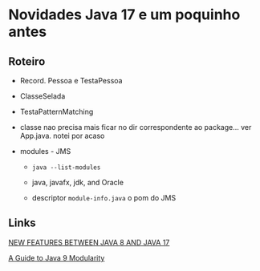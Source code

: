 # Novidades Java 17 e um poquinho antes

## Roteiro

- Record. Pessoa e TestaPessoa

- ClasseSelada

- TestaPatternMatching

- classe nao precisa mais ficar no dir correspondente ao package... ver App.java. notei por acaso

- modules - JMS

  - `java --list-modules`

  - java, javafx, jdk, and Oracle

  - descriptor `module-info.java` o pom do JMS

## Links 

[NEW FEATURES BETWEEN JAVA 8 AND JAVA 17](https://ondro.inginea.eu/index.php/new-features-in-java-versions-since-java-8/)

[A Guide to Java 9 Modularity](https://www.baeldung.com/java-9-modularity)
